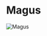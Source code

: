 # Magus

![Magus](http://vignette2.wikia.nocookie.net/dothack/images/3/3e/Avatar_Magus.jpg "Magus The propagation")
